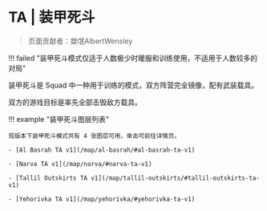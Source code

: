# TA | 装甲死斗

> 页面贡献者：桀氓AlbertWensley

!!! failed "装甲死斗模式仅适于人数极少时暖服和训练使用，不适用于人数较多的对局"

装甲死斗是 Squad 中一种用于训练的模式，双方阵营完全镜像，配有武装载具。

双方的游戏目标是率先全部击毁敌方载具。

!!! example "装甲死斗图层列表"

    现版本下装甲死斗模式共有 4 张图层可用，单击可前往详情页。

    - [Al Basrah TA v1](/map/al-basrah/#al-basrah-ta-v1)
    
    - [Narva TA v1](/map/narva/#narva-ta-v1)
    
    - [Tallil Outskirts TA v1](/map/tallil-outskirts/#tallil-outskirts-ta-v1)
    
    - [Yehorivka TA v1](/map/yehorivka/#yehorivka-ta-v1)